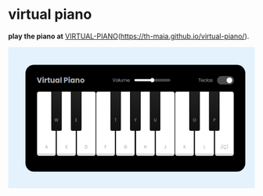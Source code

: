 # virtual piano

**play the piano at** [VIRTUAL-PIANO](https://th-maia.github.io/virtual-piano/)(https://th-maia.github.io/virtual-piano/).

![image](./imageReadme.png)
